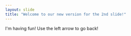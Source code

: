 ```yaml
---
layout: slide
title: "Welcome to our new version for the 2nd slide!"
---
```

I'm having fun!
Use the left arrow to go back!
